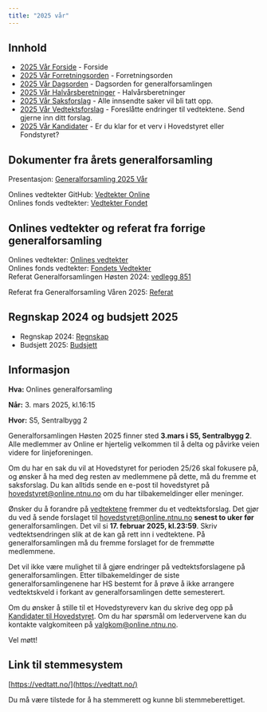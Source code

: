 ```yaml
---
title: "2025 vår"
---
```


## Innhold

- [2025 Vår Forside](/generalforsamlingen/genfors2025v) - Forside
- [2025 Vår Forretningsorden](/generalforsamlingen/genfors2025v/forretningsorden) - Forretningsorden
- [2025 Vår Dagsorden](/generalforsamlingen/genfors2025v/dagsorden) - Dagsorden for generalforsamlingen
- [2025 Vår Halvårsberetninger](/generalforsamlingen/genfors2025v/aarsberetninger) - Halvårsberetninger
- [2025 Vår Saksforslag](/generalforsamlingen/genfors2025v/saksforslag) - Alle innsendte saker vil bli tatt opp.
- [2025 Vår Vedtektsforslag](/generalforsamlingen/genfors2025v/vedtekstforslag) - Foreslåtte endringer til vedtektene. Send gjerne inn ditt forslag.
- [2025 Vår Kandidater](/generalforsamlingen/genfors2025v/valg) - Er du klar for et verv i Hovedstyret eller Fondstyret?

## Dokumenter fra årets generalforsamling

Presentasjon: [Generalforsamling 2025 Vår](https://docs.google.com/presentation/d/1oOk3tX0apysQ3rkem1Q48V9zHd-uFPHXheDzIqJnKsY/edit?usp=sharing)

Onlines vedtekter GitHub: [Vedtekter Online](https://github.com/dotkom/Onlines_Vedtekter/blob/master/vedtekter.adoc)  
Onlines fonds vedtekter: [Vedtekter Fondet](https://github.com/dotkom/Onlines_Fond_Vedtekter/blob/master/vedtekter.adoc)

## Onlines vedtekter og referat fra forrige generalforsamling

Onlines vedtekter: [Onlines vedtekter](https://github.com/dotkom/Onlines_Fond_Vedtekter/blob/master/vedtekter.adoc)  
Onlines fonds vedtekter: [Fondets Vedtekter](https://github.com/dotkom/Onlines_Fond_Vedtekter/blob/master/vedtekter.adoc)  
Referat Generalforsamlingen Høsten 2024: [vedlegg 851](/attachments/851-Referat_Onlines_generalforsamling_H2024.pdf)

Referat fra Generalforsamling Våren 2025: [Referat](/attachments/Referat-Onlines-generalforsamling-V2025-signert.pdf)

## Regnskap 2024 og budsjett 2025

- Regnskap 2024: [Regnskap](https://docs.google.com/spreadsheets/d/1w_zzaSEao8GHe1Dv-5eYl3psYHemNigsDkdfSZYzR4s/edit?usp=sharing)
- Budsjett 2025: [Budsjett](https://docs.google.com/spreadsheets/d/1A9JnuHbZ0hZxJACuQ_WWHXLQQR4AV9iY3BccLnROTEw/edit?gid=1647721186#gid=1647721186)

## Informasjon

**Hva:** Onlines generalforsamling

**Når:** 3. mars 2025, kl.16:15

**Hvor:** S5, Sentralbygg 2

Generalforsamlingen Høsten 2025 finner sted **3.mars i S5, Sentralbygg 2**. Alle medlemmer av Online er hjertelig velkommen til å delta og påvirke veien videre for linjeforeningen.

Om du har en sak du vil at Hovedstyret for perioden 25/26 skal fokusere på, og ønsker å ha med deg resten av medlemmene på dette, må du fremme et saksforslag. Du kan alltids sende en e-post til hovedstyret på [hovedstyret@online.ntnu.no](mailto:hovedstyret@online.ntnu.no) om du har tilbakemeldinger eller meninger.

Ønsker du å forandre på [vedtektene](https://github.com/dotkom/Onlines_Vedtekter/blob/master/vedtekter.pdf) fremmer du et vedtektsforslag. Det gjør du ved å sende forslaget til [hovedstyret@online.ntnu.no](mailto:hovedstyret@online.ntnu.no) **senest to uker før** generalforsamlingen. Det vil si **17. februar 2025, kl.23:59**. Skriv vedtektsendringen slik at de kan gå rett inn i vedtektene. På generalforsamlingen må du fremme forslaget for de fremmøtte medlemmene.

Det vil ikke være mulighet til å gjøre endringer på vedtektsforslagene på generalforsamlingen. Etter tilbakemeldinger de siste generalforsamlingenene har HS bestemt for å prøve å ikke arrangere vedtektskveld i forkant av generalforsamlingen dette semesterert.

Om du ønsker å stille til et Hovedstyreverv kan du skrive deg opp på [Kandidater til Hovedstyret](/generalforsamlingen/genfors2025v/valg). Om du har spørsmål om ledervervene kan du kontakte valgkomiteen på [valgkom@online.ntnu.no](mailto:valgkom@online.ntnu.no).

Vel møtt!

## Link til stemmesystem

[https://vedtatt.no/](https://vedtatt.no/)

Du må være tilstede for å ha stemmerett og kunne bli stemmeberettiget.
